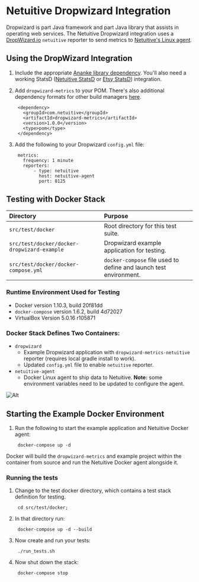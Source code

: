 # Netuitive Dropwizard Integration
Dropwizard is part Java framework and part Java library that assists in operating web services. The Netuitive Dropwizard integration uses a [DropWizard.io](http://www.dropwizard.io/) `netuitive` reporter to send metrics to [Netuitive's Linux agent](https://help.netuitive.com/Content/Integrations/linux.htm).

## Using the DropWizard Integration

1. Include the appropriate [Ananke library dependency](https://search.maven.org/#search%7Cga%7C1%7Cg%3A%22com.netuitive%22%20AND%20a%3A%22ananke%22). You'll also need a working StatsD ([Netuitive StatsD](https://help.netuitive.com/Content/Integrations/netuitive_statsd.htm) or [Etsy StatsD](https://help.netuitive.com/Content/Integrations/statsd.htm)) integration.
1. Add `dropwizard-metrics` to your POM. There's also additional dependency formats for other build managers [here](https://search.maven.org/#search%7Cga%7C1%7Cg%3A%22com.netuitive%22%20AND%20a%3A%22dropwizard-metrics%22).

        <dependency>
          <groupId>com.netuitive</groupId>
          <artifactId>dropwizard-metrics</artifactId>
          <version>1.0.0</version>
          <type>pom</type>
        </dependency>

1. Add the following to your Dropwizard `config.yml` file:

        metrics:
          frequency: 1 minute
          reporters:
              - type: netuitive
                host: netuitive-agent
                port: 8125

## Testing with Docker Stack

| Directory                                   | Purpose                                                           |
|:--------------------------------------------|:------------------------------------------------------------------|
| `src/test/docker`                           | Root directory for this test suite.                               |
| `src/test/docker/docker-dropwizard-example` | Dropwizard example application for testing.                       |
| `src/test/docker/docker-compose.yml`        | `docker-compose` file used to define and launch test environment. |

### Runtime Environment Used for Testing

* Docker version 1.10.3, build 20f81dd
* `docker-compose` version 1.6.2, build 4d72027
* VirtualBox Version 5.0.16 r105871

### Docker Stack Defines Two Containers:
* `dropwizard`
    * Example Dropwizard application with `dropwizard-metrics-netuitive` reporter (requires local gradle install to work).
    * Updated `config.yml` file to enable `netuitive` reporter.
* `netuitive-agent`
    * Docker Linux agent to ship data to Netuitive. **Note:** some environment variables need to be updated to configure the agent.

![Alt](/diagram.png "containers")

## Starting the Example Docker Environment

1. Run the following to start the example application and Netuitive Docker agent:

        docker-compose up -d

Docker will build the `dropwizard-metrics` and example project within the container from source and run the Netuitive Docker agent alongside it.

### Running the tests
1. Change to the test docker directory, which contains a test stack definition for testing.

        cd src/test/docker;

1. In that directory run:

        docker-compose up -d --build

1. Now create and run your tests:

        ./run_tests.sh

1. Now shut down the stack:

        docker-compose stop

